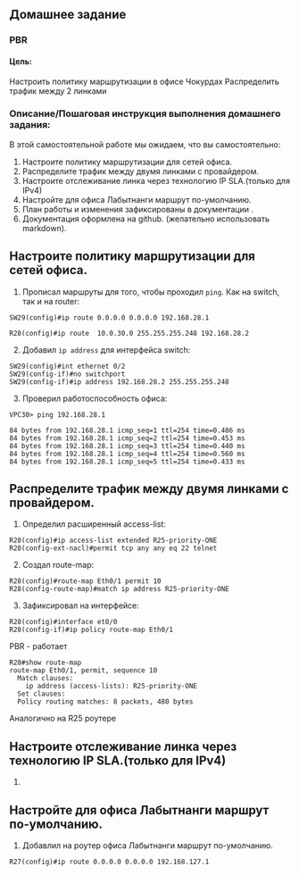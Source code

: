 ## Домашнее задание
### PBR

#### Цель:
Настроить политику маршрутизации в офисе Чокурдах
Распределить трафик между 2 линками


### Описание/Пошаговая инструкция выполнения домашнего задания:
В этой самостоятельной работе мы ожидаем, что вы самостоятельно:

1. Настроите политику маршрутизации для сетей офиса.
2. Распределите трафик между двумя линками с провайдером.
3. Настроите отслеживание линка через технологию IP SLA.(только для IPv4)
4. Настройте для офиса Лабытнанги маршрут по-умолчанию.
5. План работы и изменения зафиксированы в документации .
6. Документация оформлена на github. (желательно использовать markdown).

## Настроите политику маршрутизации для сетей офиса.

1. Прописал маршруты для того, чтобы проходил ```ping```. Как на switch, так и на router:
```
SW29(config)#ip route 0.0.0.0 0.0.0.0 192.168.28.1
```
```
R28(config)#ip route  10.0.30.0 255.255.255.248 192.168.28.2
```
2. Добавил ```ip address``` для интерфейса switch:
```
SW29(config)#int ethernet 0/2
SW29(config-if)#no switchport
SW29(config-if)#ip address 192.168.28.2 255.255.255.248
```
3. Проверил работоспособность офиса:
```
VPC30> ping 192.168.28.1 

84 bytes from 192.168.28.1 icmp_seq=1 ttl=254 time=0.486 ms
84 bytes from 192.168.28.1 icmp_seq=2 ttl=254 time=0.453 ms
84 bytes from 192.168.28.1 icmp_seq=3 ttl=254 time=0.440 ms
84 bytes from 192.168.28.1 icmp_seq=4 ttl=254 time=0.560 ms
84 bytes from 192.168.28.1 icmp_seq=5 ttl=254 time=0.433 ms
```
## Распределите трафик между двумя линками с провайдером.

1. Определил расширенный access-list:
```
R28(config)#ip access-list extended R25-priority-ONE
R28(config-ext-nacl)#permit tcp any any eq 22 telnet
```
2. Создал route-map:
```
R28(config)#route-map Eth0/1 permit 10
R28(config-route-map)#match ip address R25-priority-ONE
```
3. Зафиксировал на интерфейсе:
```
R28(config)#interface et0/0
R28(config-if)#ip policy route-map Eth0/1
```
PBR - работает
```
R28#show route-map
route-map Eth0/1, permit, sequence 10
  Match clauses:
    ip address (access-lists): R25-priority-ONE 
  Set clauses:
  Policy routing matches: 8 packets, 480 bytes
```
Аналогично на R25 роутере

## Настроите отслеживание линка через технологию IP SLA.(только для IPv4)

1.

##  Настройте для офиса Лабытнанги маршрут по-умолчанию.

1. Добавлил на роутер офиса Лабытнанги маршрут по-умолчанию.
```
R27(config)#ip route 0.0.0.0 0.0.0.0 192.168.127.1
```